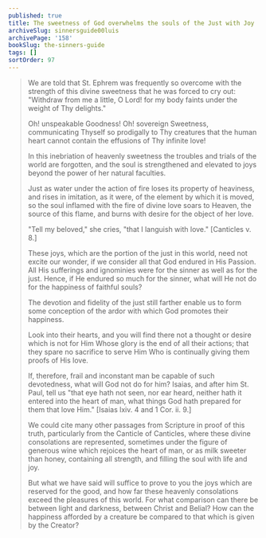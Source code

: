 ```yaml
---
published: true
title: The sweetness of God overwhelms the souls of the Just with Joy
archiveSlug: sinnersguide00luis
archivePage: '158'
bookSlug: the-sinners-guide
tags: []
sortOrder: 97
---
```


> We are told that St. Ephrem was frequently so overcome with the strength of this divine sweetness that he was forced to cry out: "Withdraw from me a little, O Lord! for my body faints under the weight of Thy delights."
> 
> Oh! unspeakable Goodness! Oh! sovereign Sweetness, communicating Thyself so prodigally to Thy creatures that the human heart cannot contain the effusions of Thy infinite love!
> 
> In this inebriation of heavenly sweetness the troubles and trials of the world are forgotten, and the soul is strengthened and elevated to joys beyond the power of her natural faculties.
> 
> Just as water under the action of fire loses its property of heaviness, and rises in imitation, as it were, of the element by which it is moved, so the soul inflamed with the fire of divine love soars to Heaven, the source of this flame, and burns with desire for the object of her love.
> 
> "Tell my beloved," she cries, "that I languish with love." [Canticles v. 8.]
> 
> These joys, which are the portion of the just in this world, need not excite our wonder, if we consider all that God endured in His Passion. All His sufferings and ignominies were for the sinner as well as for the just. Hence, if He endured so much for the sinner, what will He not do for the happiness of faithful souls?
>
> The devotion and fidelity of the just still farther enable us to form some conception of the ardor with which God promotes their happiness.
> 
> Look into their hearts, and you will find there not a thought or desire which is not for Him Whose glory is the end of all their actions; that they spare no sacrifice to serve Him Who is continually giving them proofs of His love.
> 
> If, therefore, frail and inconstant man be capable of such devotedness, what will God not do for him? Isaias, and after him St. Paul, tell us "that eye hath not seen, nor ear heard, neither hath it entered into the heart of man, what things God hath prepared for them that love Him." [Isaias lxiv. 4 and 1 Cor. ii. 9.]
> 
> We could cite many other passages from Scripture in proof of this truth, particularly from the Canticle of Canticles, where these divine consolations are represented, sometimes under the figure of generous wine which rejoices the heart of man, or as milk sweeter than honey, containing all strength, and filling the soul with life and joy.
> 
> But what we have said will suffice to prove to you the joys which are reserved for the good, and how far these heavenly consolations exceed the pleasures of this world. For what comparison can there be between light and darkness, between Christ and Belial? How can the happiness afforded by a creature be compared to that which is given by the Creator?

